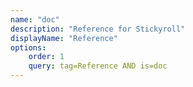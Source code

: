 ```yaml
---
name: "doc"
description: "Reference for Stickyroll"
displayName: "Reference"
options:
    order: 1
    query: tag=Reference AND is=doc
---
```

